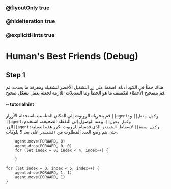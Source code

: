 ### @flyoutOnly true
### @hideIteration true
### @explicitHints true

# Human's Best Friends (Debug)

## Step 1
هناك خطأ في الكود أدناه. اضغط على زر التشغيل الأخضر لتشغيله ومعرفة ما يحدث، ثم قم بتصحيح الأخطاء لتكتشف ما هو الخطأ وما التعديلات اللازمة لجعله يعمل بشكل صحيح.
#### ~ tutorialhint  
قم بتحريك الروبوت إلى المكان المناسب باستخدام الأزرار ``||agent:وكيل ينقل||`` و ``||agent:وكيل يحول||``. وعند الوصول إلى النقطة الصحيحة، استخدم الزر``||agent:وكيل يسقط||`` لإسقاط  `الشمندر` الذي قدمناه للروبوت. كرر هذه العملية حتى يتم وضع العدد المطلوب من `الشمندر` على بعد 5 بلوكات.

```ghost
    agent.move(FORWARD, 0)
    agent.drop(FORWARD, 0, 0)
    for (let index = 0; index < 4; index++) {
    	
    }
```
```template
for (let index = 0; index < 5; index++) {
    agent.drop(FORWARD, 1, 1)
    agent.move(FORWARD, 1)
}
```
 
